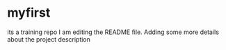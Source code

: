 # myfirst
its a training repo
I am editing the README file. Adding some more details about the project description
